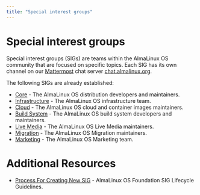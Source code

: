 ```yaml
---
title: "Special interest groups"
---
```


# Special interest groups

Special interest groups (SIGs) are teams within the AlmaLinux OS community
that are focused on specific topics. Each SIG has its own channel on our
[Mattermost](https://mattermost.com/) chat server
[chat.almalinux.org](https://chat.almalinux.org/).


The following SIGs are already established:

* [Core](/sigs/Core) - The AlmaLinux OS distribution developers and maintainers.
* [Infrastructure](/sigs/Infrastructure) - The AlmaLinux OS infrastructure team.
* [Cloud](/sigs/Cloud) - The AlmaLinux OS cloud and container images maintainers.
* [Build System](/sigs/Build-System) - The AlmaLinux OS build system developers and maintainers.
* [Live Media](/sigs/LiveMedia) - The AlmaLinux OS Live Media maintainers.
* [Migration](/sigs/Migration) - The AlmaLinux OS Migration maintainers.
* [Marketing](/sigs/Marketing) - The AlmaLinux OS Marketing team.


# Additional Resources

* [Process For Creating New SIG](sigs/ProcessForCreatingNewSIG) - AlmaLinux OS Foundation SIG Lifecycle Guidelines.
